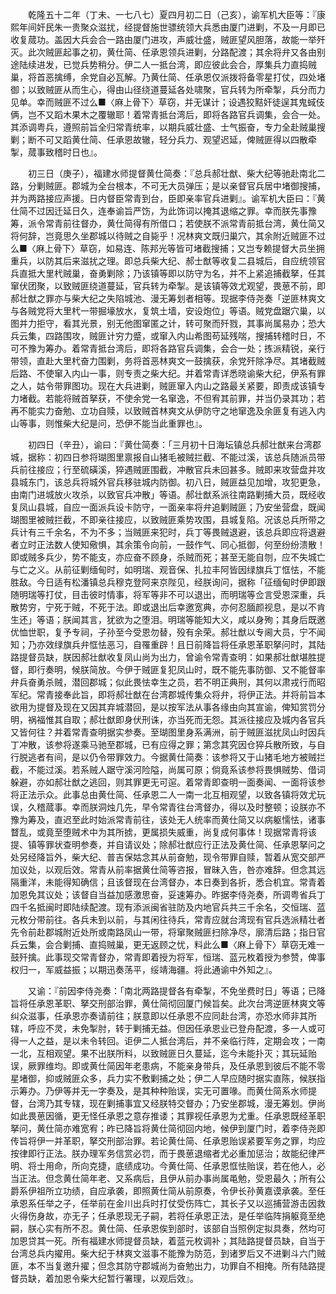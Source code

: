 <!-- { "loadSidebar": true } -->
　　乾隆五十二年（丁未、一七八七）夏四月初二日（己亥），谕军机大臣等：『康熙年间奸民朱一贵聚众滋扰，经提督施世骠统领大兵悉由厦门进剿，不及一月即已收复蒇功。盖因大兵会合一路由厦门进攻，声威壮盛，贼匪望风胆落，故能一举歼灭。此次贼匪起事之初，黄仕简、任承恩领兵进剿，分路配渡；其余将弁又各由别途陆续进发，已觉兵势稍分。伊二人一抵台湾，即应彼此会合，厚集兵力直捣贼巢，将首恶擒缚，余党自必瓦解。乃黄仕简、任承恩仅派拨将备零星打仗，四处堵御；以致贼匪从而生心，得由山径绕道蔓延各处啸聚，官兵转为所牵掣，兵分而力见单。幸而贼匪不过么■〈麻上骨下〉草窃，并无谋计；设遇狡黠奸徒逞其鬼蜮伎俩，岂不又蹈木果木之覆辙耶！着常青抵台湾后，即将各路官兵调集，会合一处。其添调粤兵，遵照前旨全归常青统率，以期兵威壮盛、士气振奋，专力全赴贼巢搜剿；断不可又蹈黄仕简、任承恩故辙，轻分兵力、观望迟延，俾贼匪得以四散牵掣，蒇事致稽时日也』。

　　初三日（庚子），福建水师提督黄仕简奏：『总兵郝壮猷、柴大纪等驰赴南北二路，分剿贼匪。郡城为全台根本，不可无大员弹压；是以亲督官兵居中堵御搜捕，并为两路接应声援。日内督臣常青到台，臣即亲率官兵进剿』。谕军机大臣曰：『黄仕简不过因迁延日久，连奉谕旨严饬，为此饰词以掩其退缩之罪。幸而朕先事豫筹，派令常青前往督办，黄仕简得有所借口；若使朕不派常青前抵台湾，黄仕简又将何辞，岂竟思久坐郡城以待贼之自毙乎！况林爽文既归巢穴，其余附近贼匪不过么■〈麻上骨下〉草窃，如易连、陈邦光等皆可堵截搜捕；又岂专赖提督大员坐拥重兵，以防其后来滋扰之理。即总兵柴大纪、郝士猷等收复二县城后，自应统领官兵直抵大里杙贼巢，奋勇剿除；乃该镇等即以防守为名，并不上紧追捕截拏，任其窜伏团聚，以致贼匪绕道蔓延，官兵转为牵掣。是该镇等效尤观望，畏葸不前，即郝壮猷之罪亦与柴大纪之失陷城池、漫无筹划者相等。现据李侍尧奏「逆匪林爽文与各贼党将大里杙一带掘壕放水，复筑土墙，安设炮位」等语。贼党盘踞穴巢，以图并力拒守，看其光景，别无他图窜匿之计，转可聚而歼戮，其事尚属易办；恐大兵云集，四路围攻，贼匪计穷力蹙，或窜入内山希图苟延残喘，搜捕转稽时日，不可不豫为筹办。着常青抵台湾后，即将各路官兵调集，会合一处；拣派精锐，亲行带领，直赴大里杙奋力围剿，务将首恶林爽文一鼓擒获，余党歼除净尽。其堵截贼后路、不使窜入内山一事，则专责之柴大纪。并着常青详悉晓谕柴大纪，伊系有罪之人，姑令带罪图功。现在大兵进剿，贼匪窜入内山之路最关紧要，即责成该镇专力堵截。若能将贼首拏获，不使余党一名窜逸，不但宥其前罪，并当仍录其功；若再不能实力奋勉、立功自赎，以致贼首林爽文从伊防守之地窜逸及余匪复有逃入内山等事，则惟柴大纪是问，恐伊不能当此重罪也』。

　　初四日（辛丑），谕曰：『黄仕简奏：「三月初十日海坛镇总兵郝壮猷来台湾郡城，据称：初四日参将瑚图里禀报自山猪毛被贼拦截、不能过溪，该总兵随派员带兵前往接应；行至硫磺溪，猝遇贼匪围截，冲散官兵未回甚多。贼即来攻营盘并攻县城东门，该总兵将城外官兵移驻城内防御。初八日，贼匪益见加增，攻犯更急，由南门进城放火攻杀，以致官兵冲散」等语。郝壮猷系派往南路剿捕大员，既经收复凤山县城，自应一面派兵设卡防守，一面亲率将弁追剿贼匪；乃安坐营盘，既闻瑚图里被贼拦截，不即亲往接应，以致贼匪乘势攻围，县城复陷。况该总兵所带之兵计有三千余名，不为不多；当贼匪来犯时，兵丁等畏贼退避，该总兵即应将退避者立时正法数人使知儆惧，其余策令向前，一鼓作气、同心抵御，何至纷纷溃散！即或贼多兵少，势不能支，亦应奋不顾身，杀贼而死；甚至无能自刎，应不失城亡与亡之义。从前征剿缅甸时，如明瑞、观音保、扎拉丰阿皆因绿旗兵丁恇怯，不能胜敌。今日适有松潘镇总兵穆克登阿来京陛见，经朕询问，据称「征缅甸时伊即跟随明瑞等打仗，目击彼时情事，将军等非不可以退出，而明瑞等佥言受恩深重，兵散势穷，宁死于贼，不死于法。即或退出后幸邀宽典，亦何忍腼颜视息，是以不肯生还」等语；朕闻其言，犹欲为之堕泪。明瑞等能知大义，咸以身殉；其身后既邀优恤世职，复予专祠，子孙至今受恩勿替，殁有余荣。郝壮猷以专阃大员，宁不闻知；乃亦效绿旗兵弁恇怯恶习，自罹重辟！且日前降旨将任承恩革职拏问时，其陆路提督员缺，朕因郝壮猷收复凤山尚为出力，曾谕令常青查明：如果郝壮猷堪胜提督，即行奏明，候朕简放。今伊于贼匪复犯凤山时，既不能先事防御、又不能督率弁兵奋勇杀贼，潜回郡城；似此畏怯幸生之员，若不明正典刑，其何以肃戎行而昭军纪。常青接奉此旨，即将郝壮猷在台湾郡城传集众将弁，将伊正法。并将前旨本欲用为提督及现在又因其弃城潜回，是以按军法从事各缘由向其宣谕，俾知赏罚分明，祸福惟其自取；郝壮猷即身伏刑诛，亦当死而无怨。其派往接应及城内各官兵又皆何往？并着常青查明据实参奏。至瑚图里身系满洲，前于贼匪滋扰凤山时因兵丁冲散，该参将遂乘马驰至郡城，已有应得之罪；第念其究因仓猝兵散所致，与自行脱逃者有间，是以仍令带罪效力。今据黄仕简奏：该参将又于山猪毛地方被贼拦截，不能过溪。若系贼人踞守溪河险隘，尚属可原；倘竟系该参将畏惧贼势、借词躲避，亦如郝壮猷之逃回，则其罪更无可逭。着常青即查明一面奏闻、一面将该参将正法示众。此事总由黄仕简、任承恩二人一南一北互相观望，以致各镇将效尤玩误，久稽蒇事。幸而朕洞烛几先，早令常青往台湾督办，得以及时整顿；设朕亦不豫为筹及，直迟至此时始派常青前往，该处无人统率而黄仕简又以病躯懦怯，诸事瞀乱，或竟至堕贼术中为其所掳，更属损失威重，尚复成何事体！现据常青将该提、镇等罪状查明参奏，并自请议处；除郝壮猷应行正法及黄仕简、任承恩拏问之处另经降旨外，柴大纪、普吉保姑念其从前奋勉，现令带罪自赎，暂着从宽交部严加议处，以观后效。常青从前率据黄仕简等咨报，冒昧入告，咎亦难辞。但念其远隔重洋，未能得知确信；且该督现在台湾督办，本日奏到各折，悉合机宜。常青着加恩免其议处；该督自当益加感激思奋，妥速筹办。昨据李侍尧奏，所调粤省兵丁四千名抵闽时即陆续配渡。现有添派闽省驻防及内地官兵共三千余名，交恒瑞、蓝元枚分带前往。各兵未到以前，与其闲往待兵，常青应就台湾现有官兵选派精壮者先令前赴郡城附近处所或南路凤山一带，将窜聚贼匪扫除净尽，廓清后路；指日官兵云集，会合剿捕、直捣贼巢，更无返顾之忧，料此么■〈麻上骨下〉草窃无难一鼓歼擒。此事现交常青督办，常青即着授为将军，恒瑞、蓝元枚着授为参赞，俾事权归一，军威益振；以期迅奏荡平，绥靖海疆。将此通谕中外知之』。

　　又谕：『前因李侍尧奏：「南北两路提督各有牵掣，不免坐费时日」等语；已降旨将任承恩革职、拏交刑部治罪，黄仕简彻回厦门候旨矣。此次台湾逆匪林爽文等纠众滋事，任承恩亦奏请前往；朕意即以任承恩不应同赴台湾，亦恐水师非其所辖，呼应不灵，未免掣肘，转于剿捕无益。但因任承恩业已登舟配渡，多一人或可得一人之益，是以未令转回。讵伊二人抵台湾后，并不亲临行阵，定期会攻；一南一北，互相观望。果不出朕所料，以致贼匪日久蔓延，迄今未能扑灭；其玩延贻误，厥罪维均。即或黄仕简因年老患病，不能亲身带兵，及任承恩到彼后不能不零星堵御，抑或贼匪众多，兵力实不敷剿捕之处；伊二人早应随时据实直陈，候朕指示筹办。乃伊等并无一字奏及，是其种种贻误，实无可置喙。而黄仕简系水师提督，台湾乃其专辖，现在剿捕事宜又经朕特交督办；乃安坐郡城，漫无筹划。伊尚如此畏葸因循，更无怪任承恩之意存推诿；其罪视任承恩为尤重。任承恩既经革职拏问，黄仕简亦难宽宥；昨已降旨将黄仕简彻回内地，候伊到厦门时，着李侍尧即传旨将伊一并革职，拏交刑部治罪。若论黄仕简、任承恩贻误紧要军务之罪，均应按律即行正法。朕办理军务信赏必罚，而于畏葸退缩者尤必重加惩治；故能纪律严明、将士用命，所向克捷，底绩成功。今黄仕简、任承恩恇怯贻误，若在他人，必当正法。但念黄仕简年老、又系病后，且伊从前办事尚属黾勉，受恩最久；所有公爵系伊祖所立功绩，自应承袭，即照黄仕简从前原奏，令伊长孙黄嘉谟承袭。至任承恩系任举之子，任举前在金川出兵时打仗受伤阵亡，其长子又以巡捕营游击因救火得伤身故，亦无子；任承恩现无子嗣，若将任承恩正法，是任举临阵捐躯竟至绝嗣，朕心实有所不忍。黄仕简、任承恩俟到部时，该部自当照例定拟具奏，然均可加恩贷其一死。所有福建水师提督员缺，着蓝元枚调补；其陆路提督员缺，自当于台湾总兵内擢用。柴大纪于林爽文滋事不能豫为防范，到诸罗后又不进剿斗六门贼匪，本不当复邀升擢；但念其防守郡城尚为奋勉出力，功罪自不相掩。所有陆路提督员缺，着加恩令柴大纪暂行署理，以观后效』。

